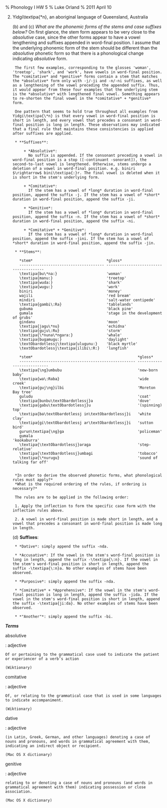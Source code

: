 % Phonology I HW 5
% Luke Orland
% 2011 April 10

2. Yidgi\textipa{\*n}, an aboriginal language of Queensland, Australia

    (b) and
    (c) *What are the phonemic forms of the stems and case suffixes below?*
        On first glance, the stem form appears to be very close to the *absolutive* case, since the other forms appear to have a vowel lengthening and suffixes appended in word-final position. I assume that the underlying phonemic form of the stem should be different than the *absolutive* phonetic form so that there is a phonological change indicating *absolutive* form.

        The first few examples, corresponding to the glosses 'woman', 'treetop', 'shark', and 'work', have vowels in word-final position. The *comitative* and *genitive* forms contain a stem that matches the *absolutive* form only with -j/-ji and -n/-ni suffixes, as well as a lengthening of the vowel preceding the appended suffix. Thus, it would appear from these four examples that the underlying stem is the *absolutive* with lengthened final vowel. Something appears to re-shorten the final vowel in the *comitative* + *genitive* form.

        One pattern that seems to hold true throughout all examples from Yidgi\textipa{\*n} is that every vowel in word-final position is short in length, and every vowel that precedes a consonant in word-final position is long in length. These observations may indicated that a final rule that maintains these consistencies is applied after suffixes are applied.

        * **Suffixes**:

            + *Absolutive*:
              No suffix is appended. If the consonant preceding a vowel in word-final position is a stop ([-continuant -sonorant]), the second-to-last vowel is lengthened. Otherwise, stems undergo a deletion of a vowel in word-final position. e.g. biniri $\rightarrow$ bini\textipa{:}r. The final vowel is deleted when it is short in the stem's underlying form.

            + *Comitative*:
              If the stem has a vowel of *long* duration in word-final position, append the suffix -j. If the stem has a vowel of *short* duration in word-final position, append the suffix -ji.

            + *Genitive*:
              If the stem has a vowel of *long* duration in word-final position, append the suffix -n. If the stem has a vowel of *short* duration in word-final position, append the suffix -ni.

            + *Comitative* + *Genitive*:
              If the stem has a vowel of *long* duration in word-final position, append the suffix -jini. If the stem has a vowel of *short* duration in word-final position, append the suffix -jin.

        * **Stems**:

          *stem*                                 *gloss*
          -------------------------------------- ---------------------------------------
          \textipa{bu\*na:}                      'woman'
          \textipa{manu:}                        'treetop'
          \textipa{wuda:}                        'shark'
          \textipa{wugu:}                        'work'
          biniri                                 'money'
          wajili                                 'red bream'
          mindiri                                'salt-water centipede'
          \textipa{gambi\:Ra}                    'tablelands'
          gubuma                                 'black pine'
          gumala                                 'stage in the development of grubs'
          gindanu                                'moon'
          \textipa{jagu\*nu}                     'echidna'
          \textipa{guju\:Ru}                     'storm'
          \textipa{\*nuna\*ngara:}               'whale'
          \textipa{bugamugu:}                    'daylight'
          \textObardotlessj\textipa{ulugunu:}    'black myrtle'
          \textObardotlessj\textipa{ilibi\:R:}   'lungfish'

          *stem*                                               *gloss*
          ---------------------------------------------------- ---------------------------
          \textipa{\ng}umbubu                                  'new-born baby'
          \textipa{wa\:Raba}                                   'wide creek'
          \textipa{guj\ng}ilbi                                 'Moreton Bay tree'
          guludu                                               'coat'
          \textipa{bunbu\textObardotlessj}a                    'dove'
          \textipa{gabu\textObardotlessj}u                     '(spinning) top'
          \textipa{ba\textObardotlessj in\textObardotlessj}i   'white clay'
          \textipa{gi\textObardotlessj ar\textObardotlessj}i   'sutton bird'
          gurun\textipa{\ng}ga                                 'policeman'
          gumala                                               'kookaburra'
          \textipa{\textObardotlessj}araga                     'step-relative'
          \textipa{\textObardotlessj}umbagi                    'tobacco'
          \textipa{\*nurugu}                                   'sound of talking far off'


        *In order to derive the observed phonetic forms, what phonological rules must apply?*
        *What is the required ordering of the rules, if ordering is necessary?*

        The rules are to be applied in the following order:

        1. Apply the inflection to form the specific case form with the inflection rules above.

        2. A vowel in word-final position is made short in length, and a vowel that precedes a consonant in word-final position is made long in length.

    (d) **Suffixes**:

        * *Dative*: simply append the suffix -nda.

        * *Accusative*: If the vowel in the stem's word-final position is long in length, append the suffix -\textipa{\:n}. If the vowel in the stem's word-final position is short in length, append the suffix -\textipa{\:n}a. No other examples of stems have been observed.

        * *Purposive*: simply append the suffix -nda.

        * *Comitative* + *Apprehensive*: If the vowel in the stem's word-final position is long in length, append the suffix -jida. If the vowel in the stem's word-final position is short in length, append the suffix -\textipa{ji:da}. No other examples of stems have been observed.

        * *"Another"*: simply append the suffix -bi.

***Terms***

absolutive

:   adjective

    Of or pertaining to the grammatical case used to indicate the patient or experiencer of a verb’s action

    (Wiktionary)

comitative

:   adjective

    Of, or relating to the grammatical case that is used in some languages to indicate accompaniment.

    (Wiktionary)

dative

:   adjective

    (in Latin, Greek, German, and other languages) denoting a case of nouns and pronouns, and words in grammatical agreement with them, indicating an indirect object or recipient.

    (Mac OS X dictionary)

genitive

:   adjective

    relating to or denoting a case of nouns and pronouns (and words in grammatical agreement with them) indicating possession or close association.

    (Mac OS X dictionary)

